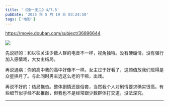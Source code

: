 ```yaml
---
title: '《独一无二》4/7.5'
pubDate: '2025 年 5 月 19 日 03:24:50'
tags: ['电影']
---
```



https://movie.douban.com/subject/36896644

![](https://fastly.jsdelivr.net/gh/bucketio/img3@main/2025/05/19/1747594680855-5974cfa4-b715-49bc-86ec-b488060bd89e.png)

先说好的：和以往关注少数人群的电音不一样，视角独特。没有硬煽情。没有强行加入感情戏，大女主结局。

再说通病：你的高中我的高中好像不一样。女主过于好看了，这颜值放我们班得是众星拱月了。与此同时男主选这么老的干嘛，出戏。

再说不好的：结局拖沓。整体剧情还是俗套，当然我个人对剧情要求确实很高。有些细节似乎经不起推敲，但我也不是经常跟少数群体打交道，没法深究。

---

